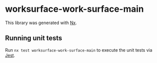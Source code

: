 # worksurface-work-surface-main

This library was generated with [Nx](https://nx.dev).

## Running unit tests

Run `nx test worksurface-work-surface-main` to execute the unit tests via [Jest](https://jestjs.io).
